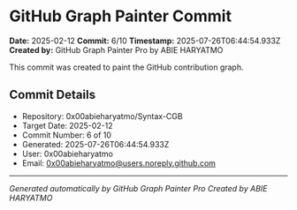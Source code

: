# GitHub Graph Painter Commit

**Date:** 2025-02-12
**Commit:** 6/10
**Timestamp:** 2025-07-26T06:44:54.933Z
**Created by:** GitHub Graph Painter Pro by ABIE HARYATMO

This commit was created to paint the GitHub contribution graph.

## Commit Details
- Repository: 0x00abieharyatmo/Syntax-CGB
- Target Date: 2025-02-12
- Commit Number: 6 of 10
- Generated: 2025-07-26T06:44:54.933Z
- User: 0x00abieharyatmo
- Email: 0x00abieharyatmo@users.noreply.github.com

---
*Generated automatically by GitHub Graph Painter Pro*
*Created by ABIE HARYATMO*
